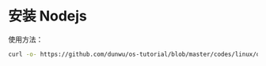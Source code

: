 # 安装 Nodejs

使用方法：

```sh
curl -o- https://github.com/dunwu/os-tutorial/blob/master/codes/linux/ops/service/nodejs/install-nodejs.sh | bash
```
